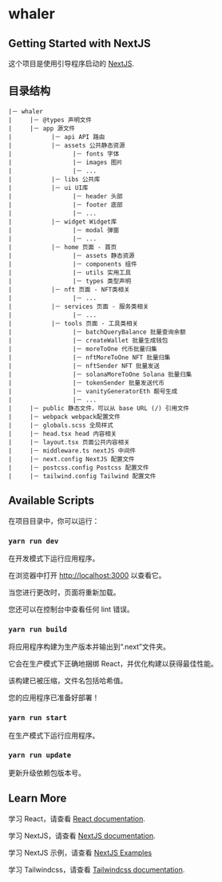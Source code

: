# whaler

## Getting Started with NextJS

这个项目是使用引导程序启动的 [NextJS](https://beta.nextjs.org/docs/getting-started).

## 目录结构

```
|－ whaler
|     |－ @types 声明文件
|     |－ app 源文件
|           |－ api API 路由
|           |－ assets 公共静态资源
|                 |－ fonts 字体
|                 |－ images 图片
|                 |－ ...
|           |－ libs 公共库
|           |－ ui UI库
|                 |－ header 头部
|                 |－ footer 底部
|                 |－ ...
|           |－ widget Widget库
|                 |－ modal 弹窗
|                 |－ ...
|           |－ home 页面 - 首页
|                 |－ assets 静态资源
|                 |－ components 组件
|                 |－ utils 实用工具
|                 |－ types 类型声明
|           |－ nft 页面 - NFT类相关
|                 |－ ...
|           |－ services 页面 - 服务类相关
|                 |－ ...
|           |－ tools 页面 - 工具类相关
|                 |－ batchQueryBalance 批量查询余额
|                 |－ createWallet 批量生成钱包
|                 |－ moreToOne 代币批量归集
|                 |－ nftMoreToOne NFT 批量归集
|                 |－ nftSender NFT 批量发送
|                 |－ solanaMoreToOne Solana 批量归集
|                 |－ tokenSender 批量发送代币
|                 |－ vanityGeneratorEth 靓号生成
|                 |－ ...
|     |－ public 静态文件，可以从 base URL (/) 引用文件
|     |－ webpack webpack配置文件
|     |－ globals.scss 全局样式
|     |－ head.tsx head 内容相关
|     |－ layout.tsx 页面公共内容相关
|     |－ middleware.ts nextJS 中间件
|     |－ next.config NextJS 配置文件
|     |－ postcss.config Postcss 配置文件
|     |－ tailwind.config Tailwind 配置文件
```

## Available Scripts

在项目目录中，你可以运行：

### `yarn run dev`

在开发模式下运行应用程序。

在浏览器中打开 [http://localhost:3000](http://localhost:3000) 以查看它。

当您进行更改时，页面将重新加载。

您还可以在控制台中查看任何 lint 错误。

### `yarn run build`

将应用程序构建为生产版本并输出到“.next”文件夹。

它会在生产模式下正确地捆绑 React，并优化构建以获得最佳性能。

该构建已被压缩，文件名包括哈希值。

您的应用程序已准备好部署！

### `yarn run start`

在生产模式下运行应用程序。

### `yarn run update`

更新升级依赖包版本号。

## Learn More

学习 React，请查看 [React documentation](https://reactjs.org/).

学习 NextJS，请查看 [NextJS documentation](https://beta.nextjs.org/docs/getting-started/).

学习 NextJS 示例，请查看 [NextJS Examples](https://app-dir.vercel.app/)

学习 Tailwindcss，请查看 [Tailwindcss documentation](https://tailwindcss.com/docs/installation/).
